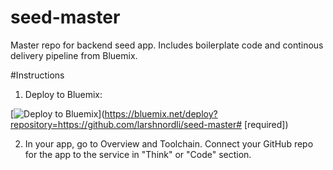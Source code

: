 # seed-master
Master repo for backend seed app. Includes boilerplate code and continous delivery pipeline from Bluemix.

#Instructions
1. Deploy to Bluemix:

[![Deploy to Bluemix](https://bluemix.net/deploy/button.png)](https://bluemix.net/deploy?repository=https://github.com/larshnordli/seed-master# [required])

2. In your app, go to Overview and Toolchain. Connect your GitHub repo for the app to the service in "Think" or "Code" section.
